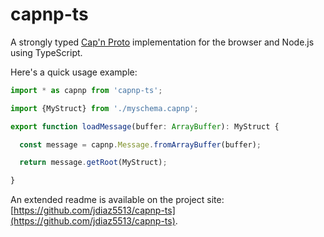 # capnp-ts

A strongly typed [Cap'n Proto](https://capnproto.org/) implementation for the browser and Node.js using TypeScript.

Here's a quick usage example:

```typescript
import * as capnp from 'capnp-ts';

import {MyStruct} from './myschema.capnp';

export function loadMessage(buffer: ArrayBuffer): MyStruct {

  const message = capnp.Message.fromArrayBuffer(buffer);

  return message.getRoot(MyStruct);

}
```

An extended readme is available on the project site: [https://github.com/jdiaz5513/capnp-ts](https://github.com/jdiaz5513/capnp-ts).
